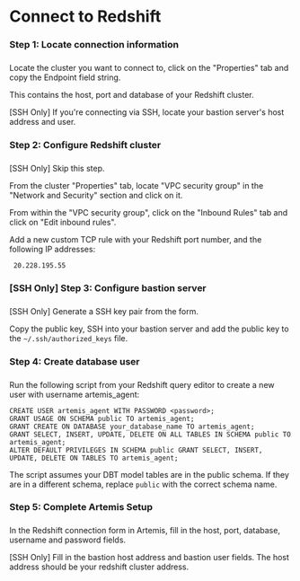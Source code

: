 # Connect to Redshift

###
### Step 1: Locate connection information 
### 

Locate the cluster you want to connect to, click on the "Properties" tab and copy the Endpoint field string.

This contains the host, port and database of your Redshift cluster.

[SSH Only] If you're connecting via SSH, locate your bastion server's host address and user. 

###
### Step 2: Configure Redshift cluster
### 

[SSH Only] Skip this step.

From the cluster "Properties" tab, locate "VPC security group" in the "Network and Security" section and click on it. 

From within the "VPC security group", click on the "Inbound Rules" tab and click on "Edit inbound rules".

Add a new custom TCP rule with your Redshift port number, and the following IP addresses:
	
	 20.228.195.55

###
### [SSH Only] Step 3: Configure bastion server
### 

[SSH Only] Generate a SSH key pair from the form. 

Copy the public key, SSH into your bastion server and add the public key to the `~/.ssh/authorized_keys` file.

###
### Step 4: Create database user 
### 

Run the following script from your Redshift query editor to create a new user with username artemis_agent:

	CREATE USER artemis_agent WITH PASSWORD <password>;
	GRANT USAGE ON SCHEMA public TO artemis_agent;
	GRANT CREATE ON DATABASE your_database_name TO artemis_agent;
	GRANT SELECT, INSERT, UPDATE, DELETE ON ALL TABLES IN SCHEMA public TO artemis_agent;
	ALTER DEFAULT PRIVILEGES IN SCHEMA public GRANT SELECT, INSERT, UPDATE, DELETE ON TABLES TO artemis_agent;

The script assumes your DBT model tables are in the public schema. If they are in a different schema, replace `public` with the correct schema name.

###
### Step 5: Complete Artemis Setup
### 

In the Redshift connection form in Artemis, fill in the host, port, database, username and password fields. 

[SSH Only] Fill in the bastion host address and bastion user fields. The host address should be your redshift cluster address. 

